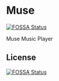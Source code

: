 # Muse
[![FOSSA Status](https://app.fossa.io/api/projects/git%2Bgithub.com%2FTryUps%2FMuse.svg?type=shield)](https://app.fossa.io/projects/git%2Bgithub.com%2FTryUps%2FMuse?ref=badge_shield)

Muse Music Player


## License
[![FOSSA Status](https://app.fossa.io/api/projects/git%2Bgithub.com%2FTryUps%2FMuse.svg?type=large)](https://app.fossa.io/projects/git%2Bgithub.com%2FTryUps%2FMuse?ref=badge_large)